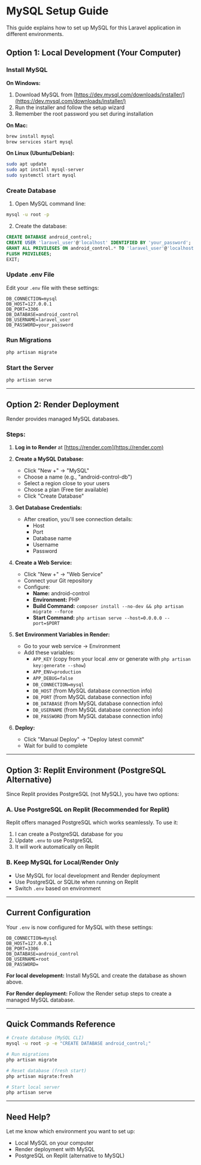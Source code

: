 # MySQL Setup Guide

This guide explains how to set up MySQL for this Laravel application in different environments.

## Option 1: Local Development (Your Computer)

### Install MySQL

**On Windows:**
1. Download MySQL from [https://dev.mysql.com/downloads/installer/](https://dev.mysql.com/downloads/installer/)
2. Run the installer and follow the setup wizard
3. Remember the root password you set during installation

**On Mac:**
```bash
brew install mysql
brew services start mysql
```

**On Linux (Ubuntu/Debian):**
```bash
sudo apt update
sudo apt install mysql-server
sudo systemctl start mysql
```

### Create Database

1. Open MySQL command line:
```bash
mysql -u root -p
```

2. Create the database:
```sql
CREATE DATABASE android_control;
CREATE USER 'laravel_user'@'localhost' IDENTIFIED BY 'your_password';
GRANT ALL PRIVILEGES ON android_control.* TO 'laravel_user'@'localhost';
FLUSH PRIVILEGES;
EXIT;
```

### Update .env File

Edit your `.env` file with these settings:

```env
DB_CONNECTION=mysql
DB_HOST=127.0.0.1
DB_PORT=3306
DB_DATABASE=android_control
DB_USERNAME=laravel_user
DB_PASSWORD=your_password
```

### Run Migrations

```bash
php artisan migrate
```

### Start the Server

```bash
php artisan serve
```

---

## Option 2: Render Deployment

Render provides managed MySQL databases.

### Steps:

1. **Log in to Render** at [https://render.com](https://render.com)

2. **Create a MySQL Database:**
   - Click "New +" → "MySQL"
   - Choose a name (e.g., "android-control-db")
   - Select a region close to your users
   - Choose a plan (Free tier available)
   - Click "Create Database"

3. **Get Database Credentials:**
   - After creation, you'll see connection details:
     - Host
     - Port
     - Database name
     - Username
     - Password

4. **Create a Web Service:**
   - Click "New +" → "Web Service"
   - Connect your Git repository
   - Configure:
     - **Name:** android-control
     - **Environment:** PHP
     - **Build Command:** `composer install --no-dev && php artisan migrate --force`
     - **Start Command:** `php artisan serve --host=0.0.0.0 --port=$PORT`

5. **Set Environment Variables in Render:**
   - Go to your web service → Environment
   - Add these variables:
     - `APP_KEY` (copy from your local .env or generate with `php artisan key:generate --show`)
     - `APP_ENV=production`
     - `APP_DEBUG=false`
     - `DB_CONNECTION=mysql`
     - `DB_HOST` (from MySQL database connection info)
     - `DB_PORT` (from MySQL database connection info)
     - `DB_DATABASE` (from MySQL database connection info)
     - `DB_USERNAME` (from MySQL database connection info)
     - `DB_PASSWORD` (from MySQL database connection info)

6. **Deploy:**
   - Click "Manual Deploy" → "Deploy latest commit"
   - Wait for build to complete

---

## Option 3: Replit Environment (PostgreSQL Alternative)

Since Replit provides PostgreSQL (not MySQL), you have two options:

### A. Use PostgreSQL on Replit (Recommended for Replit)

Replit offers managed PostgreSQL which works seamlessly. To use it:

1. I can create a PostgreSQL database for you
2. Update `.env` to use PostgreSQL
3. It will work automatically on Replit

### B. Keep MySQL for Local/Render Only

- Use MySQL for local development and Render deployment
- Use PostgreSQL or SQLite when running on Replit
- Switch `.env` based on environment

---

## Current Configuration

Your `.env` is now configured for MySQL with these settings:

```env
DB_CONNECTION=mysql
DB_HOST=127.0.0.1
DB_PORT=3306
DB_DATABASE=android_control
DB_USERNAME=root
DB_PASSWORD=
```

**For local development:** Install MySQL and create the database as shown above.

**For Render deployment:** Follow the Render setup steps to create a managed MySQL database.

---

## Quick Commands Reference

```bash
# Create database (MySQL CLI)
mysql -u root -p -e "CREATE DATABASE android_control;"

# Run migrations
php artisan migrate

# Reset database (fresh start)
php artisan migrate:fresh

# Start local server
php artisan serve
```

---

## Need Help?

Let me know which environment you want to set up:
- Local MySQL on your computer
- Render deployment with MySQL
- PostgreSQL on Replit (alternative to MySQL)
